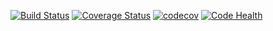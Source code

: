 [![Build Status](https://travis-ci.org/Frederick-S/Introduction-to-Algorithms-Code.svg?branch=master)](https://travis-ci.org/Frederick-S/Introduction-to-Algorithms-Code) [![Coverage Status](https://coveralls.io/repos/Frederick-S/Introduction-to-Algorithms-Code/badge.svg?branch=master&service=github)](https://coveralls.io/github/Frederick-S/Introduction-to-Algorithms-Code?branch=master) [![codecov](https://codecov.io/gh/Frederick-S/Introduction-to-Algorithms-Code/branch/master/graph/badge.svg)](https://codecov.io/gh/Frederick-S/Introduction-to-Algorithms-Code) [![Code Health](https://landscape.io/github/Frederick-S/Introduction-to-Algorithms-Code/master/landscape.svg?style=flat)](https://landscape.io/github/Frederick-S/Introduction-to-Algorithms-Code/master)
